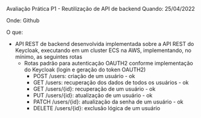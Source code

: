 Avaliação Prática P1 - Reutilização de API de backend
Quando: 25/04/2022

Onde: Github

O que:

- API REST de backend desenvolvida implementada sobre a API REST do Keycloak, executando em um cluster ECS na AWS, implementando, no mínimo, as seguintes rotas
  - Rotas padrão para autenticação OAUTH2 conforme implementação do Keycloak (login e geração do token OAUTH2)
    - POST /users: criação de um usuário - ok
    - GET /users: recuperação dos dados de todos os usuários - ok
    - GET /users/{id}: recuperação de um usuário - ok
    - PUT /users/{id}: atualização de um usuário - ok
    - PATCH /users/{id}: atualização da senha de um usuário - ok
    - DELETE /users/{id}: exclusão lógica de um usuário